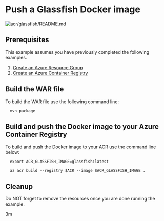 
# Push a Glassfish Docker image

![acr/glassfish/README.md](https://github.com/Azure-Samples/java-on-azure-examples/workflows/acr/glassfish/README.md/badge.svg)

## Prerequisites

This example assumes you have previously completed the following examples.

1. [Create an Azure Resource Group](../../group/create/)
1. [Create an Azure Container Registry](../create/)

<!-- workflow.cron(0 4 * * 2) -->
<!-- workflow.include(../create/README.md) -->

## Build the WAR file

<!-- workflow.run()

cd acr/glassfish

  -->

To build the WAR file use the following command line:

```shell
  mvn package
```

## Build and push the Docker image to your Azure Container Registry

To build and push the Docker image to your ACR use the command line below:

```shell
  export ACR_GLASSFISH_IMAGE=glassfish:latest

  az acr build --registry $ACR --image $ACR_GLASSFISH_IMAGE .
```

<!-- workflow.run()

cd ../..

  -->

<!-- workflow.directOnly()

export RESULT=$(az acr repository show --name $ACR --image $ACR_GLASSFISH_IMAGE)
az group delete --name $RESOURCE_GROUP --yes || true

if [[ -z $RESULT ]]; then
  echo "Unable to find $ACR_GLASSFISH_IMAGE image"
  exit 1
fi

  -->

## Cleanup

Do NOT forget to remove the resources once you are done running the example.

3m

